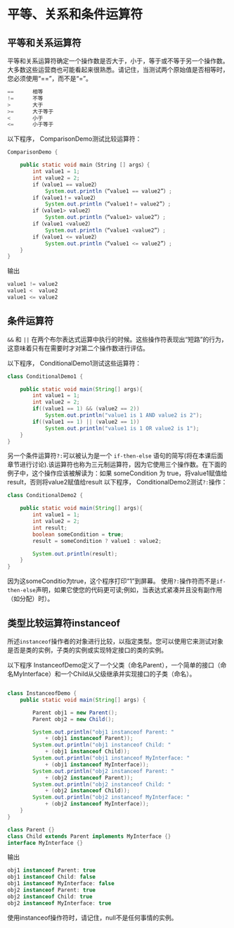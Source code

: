# 平等、关系和条件运算符

## 平等和关系运算符
平等和关系运算符确定一个操作数是否大于，小于，等于或不等于另一个操作数。大多数这些运营商也可能看起来很熟悉。请记住，当测试两个原始值是否相等时，您必须使用“==”，而不是“=”。

```java
==      相等
!=      不等
>       大于
>=      大于等于
<       小于
<=      小于等于
```

以下程序， ComparisonDemo测试比较运算符：

```java
ComparisonDemo {

    public static void main（String [] args）{
        int value1 = 1;
        int value2 = 2;
        if（value1 == value2）
            System.out.println（“value1 == value2”）;
        if（value1！= value2）
            System.out.println（“value1！= value2”）;
        if（value1> value2）
            System.out.println（“value1> value2”）;
        if（value1 <value2）
            System.out.println（“value1 <value2”）;
        if（value1 <= value2）
            System.out.println（“value1 <= value2”）;
    }
}
```

输出
```java
value1 != value2
value1 <  value2
value1 <= value2
```


## 条件运算符

`&&` 和 `||` 在两个布尔表达式运算中执行的时候。这些操作符表现出“短路”的行为，这意味着只有在需要时才对第二个操作数进行评估。

以下程序， ConditionalDemo1测试这些运算符：

```java
class ConditionalDemo1 {

    public static void main(String[] args){
        int value1 = 1;
        int value2 = 2;
        if((value1 == 1) && (value2 == 2))
            System.out.println("value1 is 1 AND value2 is 2");
        if((value1 == 1) || (value2 == 1))
            System.out.println("value1 is 1 OR value2 is 1");
    }
}
```

另一个条件运算符`?:`可以被认为是一个 `if-then-else` 语句的简写(将在本课后面章节进行讨论).该运算符也称为三元制运算符，因为它使用三个操作数。在下面的例子中，这个操作应该被解读为：如果 someCondition 为 true，将value1赋值给result，否则将value2赋值给result
以下程序， ConditionalDemo2测试`?:`操作：

```java
class ConditionalDemo2 {

    public static void main(String[] args){
        int value1 = 1;
        int value2 = 2;
        int result;
        boolean someCondition = true;
        result = someCondition ? value1 : value2;

        System.out.println(result);
    }
}
```
因为这someConditio为true，这个程序打印“1”到屏幕。 使用`?:`操作符而不是`if-then-else`声明，如果它使您的代码更可读;例如，当表达式紧凑并且没有副作用（如分配）时）。

## 类型比较运算符instanceof

所述`instanceof`操作者的对象进行比较，以指定类型。您可以使用它来测试对象是否是类的实例，子类的实例或实现特定接口的类的实例。

以下程序 InstanceofDemo定义了一个父类（命名Parent），一个简单的接口（命名MyInterface）和一个Child从父级继承并实现接口的子类（命名）。

```java

class InstanceofDemo {
    public static void main(String[] args) {

        Parent obj1 = new Parent();
        Parent obj2 = new Child();

        System.out.println("obj1 instanceof Parent: "
            + (obj1 instanceof Parent));
        System.out.println("obj1 instanceof Child: "
            + (obj1 instanceof Child));
        System.out.println("obj1 instanceof MyInterface: "
            + (obj1 instanceof MyInterface));
        System.out.println("obj2 instanceof Parent: "
            + (obj2 instanceof Parent));
        System.out.println("obj2 instanceof Child: "
            + (obj2 instanceof Child));
        System.out.println("obj2 instanceof MyInterface: "
            + (obj2 instanceof MyInterface));
    }
}

class Parent {}
class Child extends Parent implements MyInterface {}
interface MyInterface {}
```

输出

```java
obj1 instanceof Parent: true
obj1 instanceof Child: false
obj1 instanceof MyInterface: false
obj2 instanceof Parent: true
obj2 instanceof Child: true
obj2 instanceof MyInterface: true
```

使用instanceof操作符时，请记住，null不是任何事情的实例。